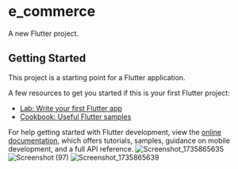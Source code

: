 # e_commerce

A new Flutter project.

## Getting Started

This project is a starting point for a Flutter application.

A few resources to get you started if this is your first Flutter project:

- [Lab: Write your first Flutter app](https://docs.flutter.dev/get-started/codelab)
- [Cookbook: Useful Flutter samples](https://docs.flutter.dev/cookbook)

For help getting started with Flutter development, view the
[online documentation](https://docs.flutter.dev/), which offers tutorials,
samples, guidance on mobile development, and a full API reference.
![Screenshot_1735865635](https://github.com/user-attachments/assets/b43f2ab3-78b2-4d1c-83df-8f7934194e87)
![Screenshot (97)](https://github.com/user-attachments/assets/08da3be7-665b-4729-9aee-510126dd71c1)
![Screenshot_1735865639](https://github.com/user-attachments/assets/0625ff30-d27f-48ff-830f-4a264e6b7476)
